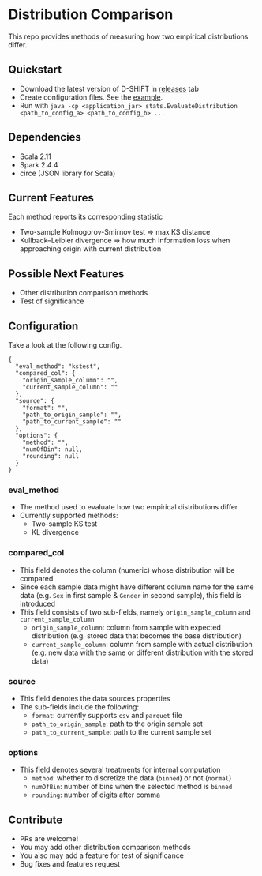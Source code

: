 # Distribution Comparison

This repo provides methods of measuring how two empirical distributions differ.

## Quickstart

- Download the latest version of D-SHIFT in <a href="https://github.com/albertuskelvin/distribution-shift/releases">releases</a> tab
- Create configuration files. See the <a href="https://github.com/albertuskelvin/distribution-shift/blob/master/src/main/resources/example_config.json">example</a>.
- Run with `java -cp <application_jar> stats.EvaluateDistribution <path_to_config_a> <path_to_config_b> ...`

## Dependencies

- Scala 2.11
- Spark 2.4.4
- circe (JSON library for Scala)

## Current Features

Each method reports its corresponding statistic
- Two-sample Kolmogorov-Smirnov test => max KS distance
- Kullback–Leibler divergence => how much information loss when approaching origin with current distribution

## Possible Next Features

- Other distribution comparison methods
- Test of significance

## Configuration

Take a look at the following config.

```
{
  "eval_method": "kstest",
  "compared_col": {
    "origin_sample_column": "",
    "current_sample_column": ""
  },
  "source": {
    "format": "",
    "path_to_origin_sample": "",
    "path_to_current_sample": ""
  },
  "options": {
    "method": "",
    "numOfBin": null,
    "rounding": null
  }
}
```

### eval_method

- The method used to evaluate how two empirical distributions differ
- Currently supported methods:
    - Two-sample KS test
    - KL divergence

### compared_col

- This field denotes the column (numeric) whose distribution will be compared
- Since each sample data might have different column name for the same data (e.g. `Sex` in first sample & `Gender` in second sample), this field is introduced
- This field consists of two sub-fields, namely `origin_sample_column` and `current_sample_column`
   - `origin_sample_column`: column from sample with expected distribution (e.g. stored data that becomes the base distribution)
   - `current_sample_column`: column from sample with actual distribution (e.g. new data with the same or different distribution with the stored data)

### source

- This field denotes the data sources properties
- The sub-fields include the following:
    - `format`: currently supports `csv` and `parquet` file
    - `path_to_origin_sample`: path to the origin sample set
    - `path_to_current_sample`: path to the current sample set
    
### options

- This field denotes several treatments for internal computation
   - `method`: whether to discretize the data (`binned`) or not (`normal`)
   - `numOfBin`: number of bins when the selected method is `binned`
   - `rounding`: number of digits after comma
    
## Contribute

- PRs are welcome!
- You may add other distribution comparison methods
- You also may add a feature for test of significance
- Bug fixes and features request
